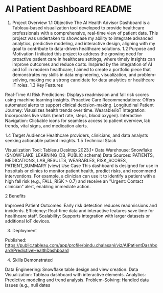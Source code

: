 
# AI Patient Dashboard README
1. Project Overview
1.1 Objective
The AI Health Advisor Dashboard is a Tableau-based visualization tool developed to provide healthcare professionals with a comprehensive, real-time view of patient data. This project was undertaken to showcase my ability to integrate advanced analytics, predictive modeling, and interactive design, aligning with my goal to contribute to data-driven healthcare solutions.
1.2 Purpose and Motivation
I initiated this project to address the growing need for proactive patient care in healthcare settings, where timely insights can improve outcomes and reduce costs. Inspired by the integration of AI and IoT in modern healthcare, I aimed to create a portfolio piece that demonstrates my skills in data engineering, visualization, and problem-solving, making me a strong candidate for data analytics or healthcare IT roles.
1.3 Key Features

Real-Time AI Risk Predictions: Displays readmission and fall risk scores using machine learning insights.
Proactive Care Recommendations: Offers automated alerts to support clinical decision-making.
Longitudinal Patient Journey: Visualizes health trends over time.
Wearable/IoT Integration: Incorporates live vitals (heart rate, steps, blood oxygen).
Interactive Navigation: Clickable icons for seamless access to patient overview, lab trends, vital signs, and medication alerts.

1.4 Target Audience
Healthcare providers, clinicians, and data analysts seeking actionable patient insights.
1.5 Technical Stack

Visualization Tool: Tableau Desktop 2023.1+
Data Warehouse: Snowflake (SNOWFLAKE_LEARNING_DB, PUBLIC schema)
Data Sources: PATIENTS, MEDICATIONS, LAB_RESULTS, WEARABLES, RISK_SCORES, PATIENT_SUMMARY (view)
Use Case
This dashboard is designed for use in hospitals or clinics to monitor patient health, predict risks, and recommend interventions. For example, a clinician can use it to identify a patient with a high fall risk (e.g., FALL_RISK > 0.7) and receive an "Urgent: Contact clinician" alert, enabling immediate action.

2 Benefits

Improved Patient Outcomes: Early risk detection reduces readmissions and incidents.
Efficiency: Real-time data and interactive features save time for healthcare staff.
Scalability: Supports integration with larger datasets or additional IoT devices.

3. Deployment

Published: https://public.tableau.com/app/profile/bindu.chalasani/viz/AIPatientDashboard/PredictiveHealthDashboard

4. Skills Demonstrated

Data Engineering: Snowflake table design and view creation.
Data Visualization: Tableau dashboard with interactive elements.
Analytics: Predictive modeling and trend analysis.
Problem-Solving: Handled data issues (e.g., null dates
